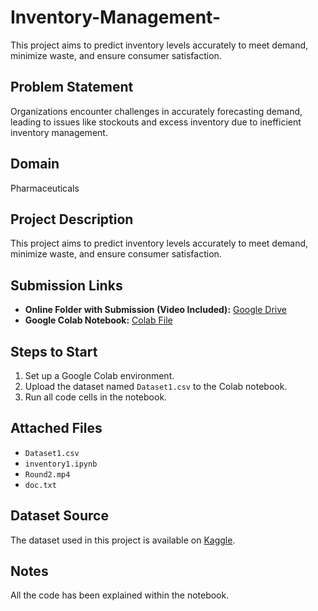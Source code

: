 # Inventory-Management-
This project aims to predict inventory levels accurately to meet demand, minimize waste, and ensure consumer satisfaction.

## Problem Statement
Organizations encounter challenges in accurately forecasting demand, leading to issues like stockouts and excess inventory due to inefficient inventory management.

## Domain
Pharmaceuticals

## Project Description
This project aims to predict inventory levels accurately to meet demand, minimize waste, and ensure consumer satisfaction.

## Submission Links
- **Online Folder with Submission (Video Included):** [Google Drive](https://drive.google.com/drive/folders/1IaQPVOBdD7ccMgpAXCTD2UVcDLI4UL0G?usp=sharing)
- **Google Colab Notebook:** [Colab File](https://colab.research.google.com/drive/10u6UKUtKVT-lbZR1zDw0z2jxJup5sSis#scrollTo=gd8eTX8r8xgT)

## Steps to Start
1. Set up a Google Colab environment.
2. Upload the dataset named `Dataset1.csv` to the Colab notebook.
3. Run all code cells in the notebook.

## Attached Files
- `Dataset1.csv`
- `inventory1.ipynb`
- `Round2.mp4`
- `doc.txt`

## Dataset Source
The dataset used in this project is available on [Kaggle](https://www.kaggle.com/code/milanzdravkovic/pharma-sales-data-analysis-and-forecasting/input?select=salesmonthly.csv).

## Notes
All the code has been explained within the notebook.

